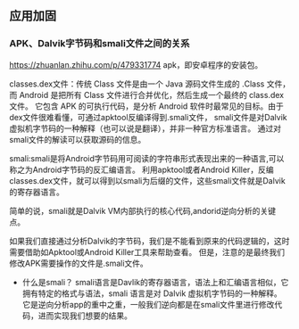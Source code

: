 ## 应用加固
### APK、Dalvik字节码和smali文件之间的关系
https://zhuanlan.zhihu.com/p/479331774
apk，即安卓程序的安装包。

classes.dex文件：传统 Class 文件是由一个 Java 源码文件生成的 .Class 文件，而 Android 是把所有 Class 文件进行合并优化，然后生成一个最终的 class.dex 文件。
它包含 APK 的可执行代码，是分析 Android 软件时最常见的目标。由于dex文件很难看懂，可通过apktool反编译得到.smali文件，
smali文件是对Dalvik虚拟机字节码的一种解释（也可以说是翻译），并非一种官方标准语言。
通过对smali文件的解读可以获取源码的信息。

smali:smali是将Android字节码用可阅读的字符串形式表现出来的一种语言,可以称之为Android字节码的反汇编语言。
利用apktool或者Android Killer，反编classes.dex文件，就可以得到以smali为后缀的文件，这些smali文件就是Dalvik的寄存器语言。

简单的说，smali就是Dalvik VM内部执行的核心代码,andorid逆向分析的关键点。

如果我们直接通过分析Dalvik的字节码，我们是不能看到原来的代码逻辑的，这时需要借助如Apktool或Android Killer工具来帮助查看。
但是，注意的是最终我们修改APK需要操作的文件是.smali文件。

* 什么是smali？
smali语言是Davlik的寄存器语言，语法上和汇编语言相似，它拥有特定的格式与语法，smali 语言是对 Dalvik 虚拟机字节码的一种解释。
它是逆向分析app的重中之重，一般我们逆向都是在smali文件里进行修改代码，进而实现我们想要的结果。

